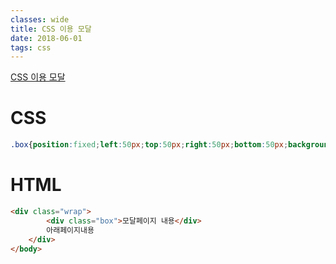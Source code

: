 ```yaml
---
classes: wide
title: CSS 이용 모달
date: 2018-06-01
tags: css
---
```


[CSS 이용 모달](../postdata/css-modal.html)

# CSS
```css
.box{position:fixed;left:50px;top:50px;right:50px;bottom:50px;background: #777;color:#fff;font-size: 100px;text-align: center;line-height: 200px;}
```


# HTML
```html
<div class="wrap">
        <div class="box">모달페이지 내용</div>
        아래페이지내용
    </div>
</body>
```
